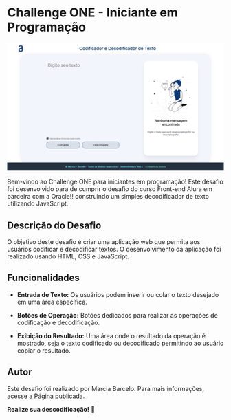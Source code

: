 # Challenge ONE - Iniciante em Programação

![Codificador e Descodificador de texto](img/codificador-descodificador.png)


Bem-vindo ao Challenge ONE para iniciantes em programação! Este desafio foi desenvolvido para de cumprir o desafio do curso Front-end Alura em parceira com a Oracle!! construindo um simples decodificador de texto utilizando JavaScript.

## Descrição do Desafio

O objetivo deste desafio é criar uma aplicação web que permita aos usuários codificar e decodificar textos. O desenvolvimento da aplicação foi realizado usando HTML, CSS e JavaScript.

## Funcionalidades

- **Entrada de Texto:** Os usuários podem inserir ou colar o texto desejado em uma área específica.
  
- **Botões de Operação:** Botões dedicados para realizar as operações de codificação e decodificação.

- **Exibição do Resultado:** Uma área onde o resultado da operação é mostrado, seja o texto codificado ou decodificado permitindo ao usuário copiar o resultado.


## Autor

Este desafio foi realizado por Marcia Barcelo. Para mais informações, acesse a [Página publicada](https://mpbarcelo.github.io/codificador-descodificador-alura-challengue/).

**Realize sua descodificação!** 🚀
